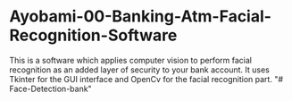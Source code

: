 # Ayobami-00-Banking-Atm-Facial-Recognition-Software
This is a software which applies computer vision to perform facial recognition as an added layer of security to your bank account. It uses Tkinter for the GUI interface and OpenCv for the facial recognition part.
"# Face-Detection-bank" 
